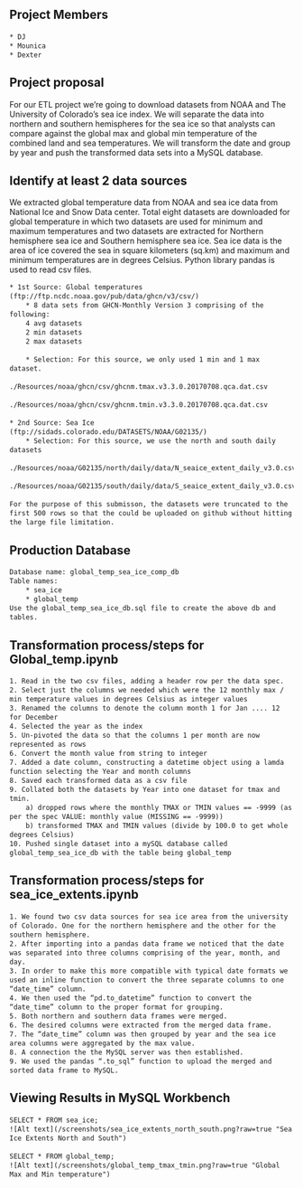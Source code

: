 ## Project Members
    * DJ
    * Mounica
    * Dexter

## Project proposal
For our ETL project we’re going to download datasets from NOAA and The University of Colorado’s sea ice index. We will separate the data into northern and southern hemispheres for the sea ice so that analysts can compare against the global max and global min temperature of the combined land and sea temperatures. We will transform the date and group by year and push the transformed data sets into a MySQL database.

## Identify at least 2 data sources

We extracted global temperature data from NOAA and sea ice data from National Ice and Snow Data center. Total eight datasets are downloaded for global temperature in which two datasets are used for minimum and maximum temperatures and two datasets are extracted for Northern hemisphere sea ice and Southern hemisphere sea ice. Sea ice data is the area of ice covered the sea in square kilometers (sq.km) and maximum and minimum temperatures are in degrees Celsius. Python library pandas is used to read csv files.

    * 1st Source: Global temperatures (ftp://ftp.ncdc.noaa.gov/pub/data/ghcn/v3/csv/)
        * 8 data sets from GHCN-Monthly Version 3 comprising of the following:
        4 avg datasets
        2 min datasets
        2 max datasets
    
        * Selection: For this source, we only used 1 min and 1 max dataset.
            ./Resources/noaa/ghcn/csv/ghcnm.tmax.v3.3.0.20170708.qca.dat.csv
            ./Resources/noaa/ghcn/csv/ghcnm.tmin.v3.3.0.20170708.qca.dat.csv

    * 2nd Source: Sea Ice (ftp://sidads.colorado.edu/DATASETS/NOAA/G02135/)
        * Selection: For this source, we use the north and south daily datasets
            ./Resources/noaa/G02135/north/daily/data/N_seaice_extent_daily_v3.0.csv
            ./Resources/noaa/G02135/south/daily/data/S_seaice_extent_daily_v3.0.csv

    For the purpose of this submisson, the datasets were truncated to the first 500 rows so that the could be uploaded on github without hitting the large file limitation.

## Production Database
    Database name: global_temp_sea_ice_comp_db
    Table names:
        * sea_ice
        * global_temp
    Use the global_temp_sea_ice_db.sql file to create the above db and tables.

## Transformation process/steps for Global_temp.ipynb
    1. Read in the two csv files, adding a header row per the data spec.
    2. Select just the columns we needed which were the 12 monthly max / min temperature values in degrees Celsius as integer values
    3. Renamed the columns to denote the column month 1 for Jan .... 12 for December
    4. Selected the year as the index
    5. Un-pivoted the data so that the columns 1 per month are now represented as rows
    6. Convert the month value from string to integer
    7. Added a date column, constructing a datetime object using a lamda function selecting the Year and month columns
    8. Saved each transformed data as a csv file
    9. Collated both the datasets by Year into one dataset for tmax and tmin.
        a) dropped rows where the monthly TMAX or TMIN values == -9999 (as per the spec VALUE: monthly value (MISSING == -9999))
        b) transformed TMAX and TMIN values (divide by 100.0 to get whole degrees Celsius)
    10. Pushed single dataset into a mySQL database called global_temp_sea_ice_db with the table being global_temp

## Transformation process/steps for sea_ice_extents.ipynb
    1. We found two csv data sources for sea ice area from the university of Colorado. One for the northern hemisphere and the other for the southern hemisphere. 
    2. After importing into a pandas data frame we noticed that the date was separated into three columns comprising of the year, month, and day. 
    3. In order to make this more compatible with typical date formats we used an inline function to convert the three separate columns to one “date_time” column. 
    4. We then used the “pd.to_datetime” function to convert the “date_time” column to the proper format for grouping.
    5. Both northern and southern data frames were merged.
    6. The desired columns were extracted from the merged data frame. 
    7. The “date_time” column was then grouped by year and the sea ice area columns were aggregated by the max value. 
    8. A connection the the MySQL server was then established.
    9. We used the pandas “.to_sql” function to upload the merged and sorted data frame to MySQL.

## Viewing Results in MySQL Workbench

    SELECT * FROM sea_ice;
    ![Alt text](/screenshots/sea_ice_extents_north_south.png?raw=true "Sea Ice Extents North and South")
    
    SELECT * FROM global_temp;
    ![Alt text](/screenshots/global_temp_tmax_tmin.png?raw=true "Global Max and Min temperature")
